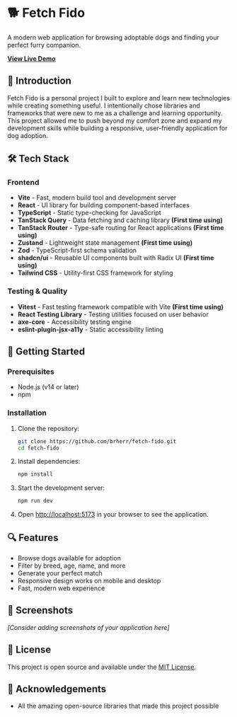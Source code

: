 # 🐕 Fetch Fido

A modern web application for browsing adoptable dogs and finding your perfect furry companion.

**<a href="https://brherr.github.io/fetch-fido/" target="_blank">View Live Demo</a>** 

## 📖 Introduction

Fetch Fido is a personal project I built to explore and learn new technologies while creating something useful. I intentionally chose libraries and frameworks that were new to me as a challenge and learning opportunity. This project allowed me to push beyond my comfort zone and expand my development skills while building a responsive, user-friendly application for dog adoption.

## 🛠️ Tech Stack

### Frontend
- **Vite** - Fast, modern build tool and development server
- **React** - UI library for building component-based interfaces
- **TypeScript** - Static type-checking for JavaScript
- **TanStack Query** - Data fetching and caching library **(First time using)**
- **TanStack Router** - Type-safe routing for React applications **(First time using)**
- **Zustand** - Lightweight state management **(First time using)**
- **Zod** - TypeScript-first schema validation
- **shadcn/ui** - Reusable UI components built with Radix UI **(First time using)**
- **Tailwind CSS** - Utility-first CSS framework for styling

### Testing & Quality
- **Vitest** - Fast testing framework compatible with Vite **(First time using)**
- **React Testing Library** - Testing utilities focused on user behavior
- **axe-core** - Accessibility testing engine
- **eslint-plugin-jsx-a11y** - Static accessibility linting

## 🚀 Getting Started

### Prerequisites

- Node.js (v14 or later)
- npm 

### Installation

1. Clone the repository:
   ```bash
   git clone https://github.com/brherr/fetch-fido.git
   cd fetch-fido
   ```

2. Install dependencies:
   ```bash
   npm install
   ```

3. Start the development server:
   ```bash
   npm run dev
   ```

5. Open [http://localhost:5173](http://localhost:5173) in your browser to see the application.

## 🔍 Features

- Browse dogs available for adoption
- Filter by breed, age, name, and more
- Generate your perfect match
- Responsive design works on mobile and desktop
- Fast, modern web experience

## 📱 Screenshots

*[Consider adding screenshots of your application here]*

## 📄 License

This project is open source and available under the [MIT License](LICENSE).

## 🙏 Acknowledgements

- All the amazing open-source libraries that made this project possible
